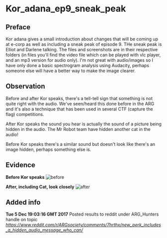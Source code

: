 Kor_adana_ep9_sneak_peak
==

Preface
--
Kor adana gives a small introduction about changes that will be coming up at e-corp as well as including a sneak peak of episode 9. THe sneak peak is Elliot and Darlene talking. The files and screenshots are in their respective folders (in files you'll find the video file which can be played with vlc player, and an mp3 version for audio only).
I'm not great with audio/images so I have only done a basic spectrogram analysis using Audacity, perhaps someone else will have a better way to make the image clearer. 

Observation
--

Before and after Kor speaks, there's a tell-tell sign that something is not quite right with the audio. We've seen/heard this done before in the ARG and it's also a technique that has been used in several CTF (capture the flag) competitions.

After Kor speaks the sound you hear is actually the sound of a picture being hidden in the audio. The Mr Robot team have hidden another cat in the audio!

Before Kor speaks there's a similar sound but doesn't look like there's an image hidden, perhaps something else is. 

Evidence
--
**Before Kor speaks**
![before](https://github.com/z3r07h/Mr-R0B0T-s03-ARG/blob/master/Perks/Kor_adana_ep9_sneak_peak/screenshots/before_kor_speaks.jpg)

**After, including Cat, look closely**
![after](https://github.com/z3r07h/Mr-R0B0T-s03-ARG/blob/master/Perks/Kor_adana_ep9_sneak_peak/screenshots/kor_cat.jpg)


Added info
--

**Tue  5 Dec 19:03:16 GMT 2017** Posted results to reddit under ARG_Hunters handle on topic *https://www.reddit.com/r/ARGsociety/comments/7hrthx/new_perk_includes_a_hidden_audio_message_who_can/*
